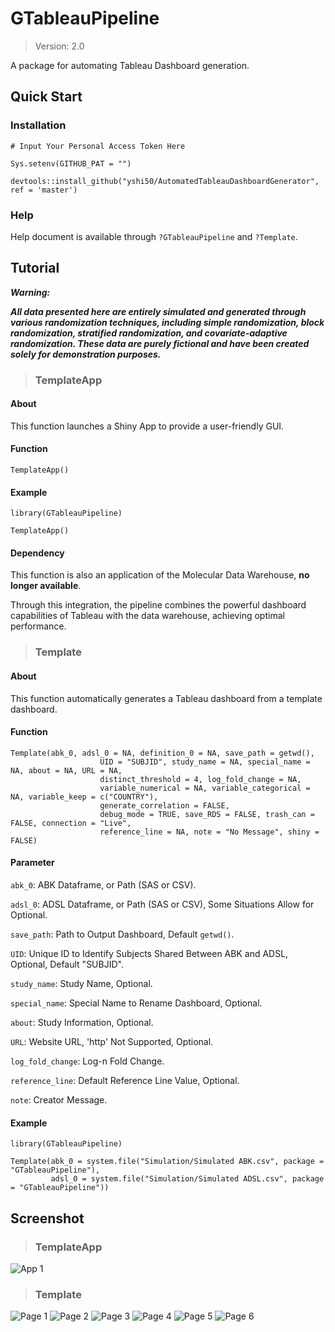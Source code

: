 # GTableauPipeline
> Version: 2.0

A package for automating Tableau Dashboard generation.

## Quick Start

### Installation
```
# Input Your Personal Access Token Here

Sys.setenv(GITHUB_PAT = "")

devtools::install_github("yshi50/AutomatedTableauDashboardGenerator", ref = 'master')
```
### Help
Help document is available through `?GTableauPipeline` and `?Template`.

## Tutorial
***Warning:***

***All data presented here are entirely simulated and generated through various randomization techniques, including simple randomization, block randomization, stratified randomization, and covariate-adaptive randomization. These data are purely fictional and have been created solely for demonstration purposes.***
>### TemplateApp
#### About
This function launches a Shiny App to provide a user-friendly GUI.
#### Function
```
TemplateApp()
```
#### Example
```
library(GTableauPipeline)

TemplateApp()
```
#### Dependency
This function is also an application of the Molecular Data Warehouse, **no longer available**.

Through this integration, the pipeline combines the powerful dashboard capabilities of Tableau with the data warehouse, achieving optimal performance.

>### Template
#### About
This function automatically generates a Tableau dashboard from a template dashboard.
#### Function
```
Template(abk_0, adsl_0 = NA, definition_0 = NA, save_path = getwd(),
                    UID = "SUBJID", study_name = NA, special_name = NA, about = NA, URL = NA,
                    distinct_threshold = 4, log_fold_change = NA,
                    variable_numerical = NA, variable_categorical = NA, variable_keep = c("COUNTRY"),
                    generate_correlation = FALSE,
                    debug_mode = TRUE, save_RDS = FALSE, trash_can = FALSE, connection = "Live",
                    reference_line = NA, note = "No Message", shiny = FALSE)
```
#### Parameter
`abk_0`: ABK Dataframe, or Path (SAS or CSV).

`adsl_0`: ADSL Dataframe, or Path (SAS or CSV), Some Situations Allow for Optional.

`save_path`: Path to Output Dashboard, Default `getwd()`.

`UID`: Unique ID to Identify Subjects Shared Between ABK and ADSL, Optional, Default "SUBJID".

`study_name`: Study Name, Optional.

`special_name`: Special Name to Rename Dashboard, Optional.

`about`: Study Information, Optional.

`URL`: Website URL, 'http' Not Supported, Optional.

`log_fold_change`: Log-n Fold Change.

`reference_line`: Default Reference Line Value, Optional.

`note`: Creator Message.


#### Example

```
library(GTableauPipeline)

Template(abk_0 = system.file("Simulation/Simulated ABK.csv", package = "GTableauPipeline"),
         adsl_0 = system.file("Simulation/Simulated ADSL.csv", package = "GTableauPipeline"))
```

## Screenshot
>### TemplateApp
![App 1](https://github.com/yshi50/AutomatedTableauDashboardGenerator/blob/main/shot/App%201.png)
>### Template
![Page 1](https://github.com/yshi50/AutomatedTableauDashboardGenerator/blob/main/shot/1.png)
![Page 2](https://github.com/yshi50/AutomatedTableauDashboardGenerator/blob/main/shot/2.png)
![Page 3](https://github.com/yshi50/AutomatedTableauDashboardGenerator/blob/main/shot/3.png)
![Page 4](https://github.com/yshi50/AutomatedTableauDashboardGenerator/blob/main/shot/4.png)
![Page 5](https://github.com/yshi50/AutomatedTableauDashboardGenerator/blob/main/shot/5.png)
![Page 6](https://github.com/yshi50/AutomatedTableauDashboardGenerator/blob/main/shot/6.png)